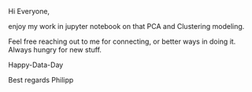 Hi Everyone,

enjoy my work in jupyter notebook on that PCA and Clustering modeling.

Feel free reaching out to me for connecting, or better ways in doing it. Always hungry for new stuff.

Happy-Data-Day

Best regards Philipp

